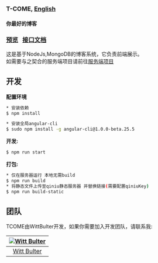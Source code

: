 ### T-COME,  [English](https://github.com/WittBulter/tcome-frontend/blob/master/README.md)
#### 你最好的博客


### [预览](http://wittsay.cc/)  &nbsp;  [接口文档](http://wittsay.cc/doc)  &nbsp;

这是基于NodeJs,MongoDB的博客系统，它负责前端展示。  
如需要与之契合的服务端项目请前往[服务端项目](https://github.com/WittBulter/sails-blog/)


## 开发
**配置环境**
```sh
* 安装依赖
$ npm install

* 安装全局angular-cli
$ sudo npm install -g angular-cli@1.0.0-beta.25.5
```


**开发:**
```sh
$ npm run start
```

**打包:**
```sh
* 仅在服务器运行 本地无需build
$ npm run build
* 将静态文件上传至qiniu静态服务器 并替换链接(需要配置qiniuKey)
$ npm run build-static
```



## 团队
TCOME由WittBulter开发，如果你需要加入开发团队，请联系我:

[![Witt Bulter](http://obqqxnnm4.bkt.clouddn.com/11304944.gif?imageView2/1/w/100)](https://github.com/WittBulter) |  
:---:|
[Witt Bulter](https://github.com/WittBulter) |



